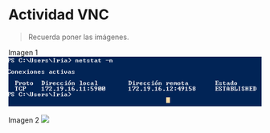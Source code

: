 
# Actividad VNC

> Recuerda poner las imágenes.

Imagen 1
![](./image1.png)

Imagen 2
![](./image2.png)
